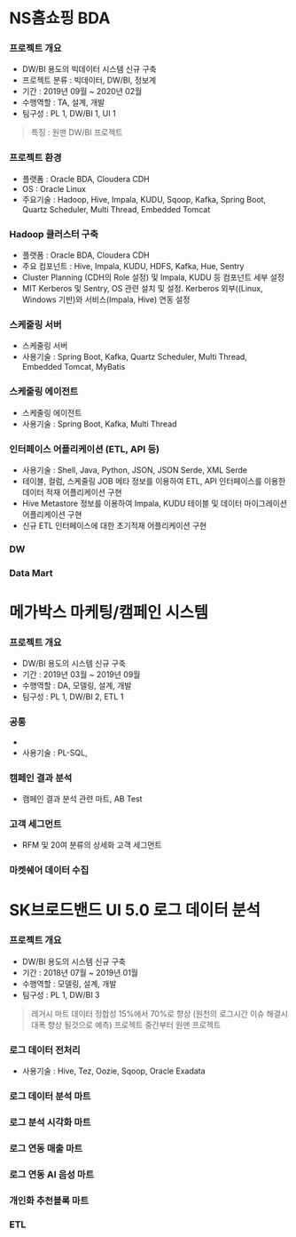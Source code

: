 # NS홈쇼핑 BDA
### 프로젝트 개요
* DW/BI 용도의 빅데이터 시스템 신규 구축
* 프로젝트 분류 : 빅데이터, DW/BI, 정보계
* 기간 : 2019년 09월 ~ 2020년 02월
* 수행역할 : TA, 설계, 개발
* 팀구성 : PL 1, DW/BI 1, UI 1
> 특징 : 원맨 DW/BI 프로젝트
### 프로젝트 환경
* 플랫폼 : Oracle BDA, Cloudera CDH
* OS : Oracle Linux
* 주요기술 : Hadoop, Hive, Impala, KUDU, Sqoop, Kafka, Spring Boot, Quartz Scheduler, Multi Thread, Embedded Tomcat
### Hadoop 클러스터 구축
* 플랫폼 : Oracle BDA, Cloudera CDH
* 주요 컴포넌트 : Hive, Impala, KUDU, HDFS, Kafka, Hue, Sentry
* Cluster Planning (CDH의 Role 설정) 및 Impala, KUDU 등 컴포넌트 세부 설정
* MIT Kerberos 및 Sentry, OS 관련 설치 및 설정. Kerberos 외부((Linux, Windows 기반)와 서비스(Impala, Hive) 연동 설정
### 스케줄링 서버
* 스케줄링 서버
* 사용기술 : Spring Boot, Kafka, Quartz Scheduler, Multi Thread, Embedded Tomcat, MyBatis
### 스케줄링 에이전트
* 스케줄링 에이전트
* 사용기술 : Spring Boot, Kafka, Multi Thread
### 인터페이스 어플리케이션 (ETL, API 등)
* 사용기술 : Shell, Java, Python, JSON, JSON Serde, XML Serde
* 테이블, 컬럼, 스케줄링 JOB 메타 정보를 이용하여 ETL, API 인터페이스를 이용한 데이터 적재 어플리케이션 구현
* Hive Metastore 정보를 이용하여 Impala, KUDU 테이블 및 데이터 마이그레이션 어플리케이션 구현
* 신규 ETL 인터페이스에 대한 초기적재 어플리케이션 구현
### DW
### Data Mart

# 메가박스 마케팅/캠페인 시스템
### 프로젝트 개요
* DW/BI 용도의 시스템 신규 구축
* 기간 : 2019년 03월 ~ 2019년 09월
* 수행역할 : DA, 모델링, 설계, 개발
* 팀구성 : PL 1, DW/BI 2, ETL 1
### 공통
* 
* 사용기술 : PL-SQL, 
### 캠페인 결과 분석
* 캠페인 결과 분석 관련 마트, AB Test
### 고객 세그먼트
* RFM 및 20여 분류의 상세화 고객 세그먼트
### 마켓쉐어 데이터 수집

# SK브로드밴드 UI 5.0 로그 데이터 분석
### 프로젝트 개요
* DW/BI 용도의 시스템 신규 구축
* 기간 : 2018년 07월 ~ 2019년 01월
* 수행역할 : 모델링, 설계, 개발
* 팀구성 : PL 1, DW/BI 3
> 레거시 마트 데이터 정합성 15%에서 70%로 향상 (원천의 로그시간 이슈 해결시 대폭 향상 될것으로 예측)
> 프로젝트 중간부터 원맨 프로젝트
### 로그 데이터 전처리
* 사용기술 : Hive, Tez, Oozie, Sqoop, Oracle Exadata
### 로그 데이터 분석 마트
### 로그 분석 시각화 마트
### 로그 연동 매출 마트
### 로그 연동 AI 음성 마트
### 개인화 추천블록 마트
### ETL


